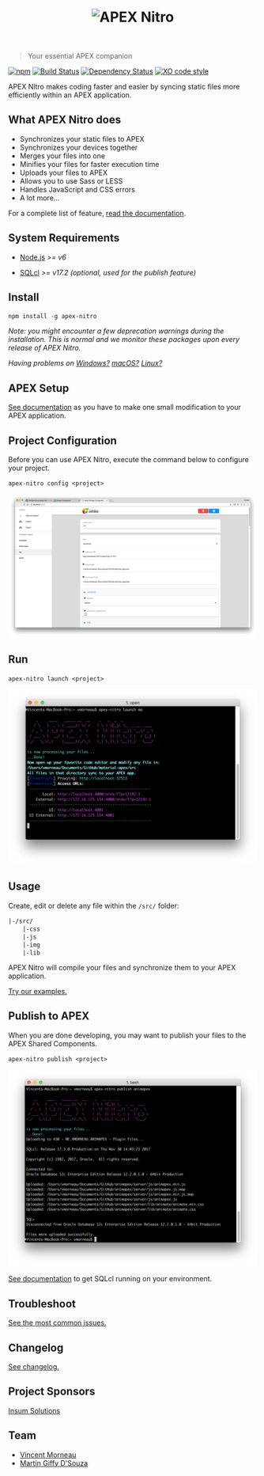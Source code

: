 <h1 align="center">
	<br>
	<img src="https://raw.githubusercontent.com/OraOpenSource/apex-nitro/master/docs/img/header.png" alt="APEX Nitro" width="600">
	<br>
	<br>
</h1>

> Your essential APEX companion

[![npm](https://img.shields.io/npm/v/apex-nitro.svg)](https://www.npmjs.com/package/apex-nitro) [![Build Status](https://travis-ci.org/OraOpenSource/apex-nitro.svg?branch=master)](https://travis-ci.org/OraOpenSource/apex-nitro) [![Dependency Status](https://david-dm.org/OraOpenSource/apex-nitro.svg)](https://david-dm.org/OraOpenSource/apex-nitro) [![XO code style](https://img.shields.io/badge/code_style-XO-5ed9c7.svg)](https://github.com/sindresorhus/xo)

APEX Nitro makes coding faster and easier by syncing static files more efficiently within an APEX application.

## What APEX Nitro does
- Synchronizes your static files to APEX
- Synchronizes your devices together
- Merges your files into one
- Minifies your files for faster execution time
- Uploads your files to APEX
- Allows you to use Sass or LESS
- Handles JavaScript and CSS errors
- A lot more...

For a complete list of feature, [read the documentation](/docs/features.md).

## System Requirements
- [Node.js](https://nodejs.org) *>= v6*
* [SQLcl](http://www.oracle.com/technetwork/developer-tools/sqlcl/overview/index.html) *>= v17.2 (optional, used for the publish feature)*

## Install
```
npm install -g apex-nitro
```

*Note: you might encounter a few deprecation warnings during the installation. This is normal and we monitor these packages upon every release of APEX Nitro.*

*Having problems on [Windows?](/docs/windows.md) [macOS?](/docs/macOS.md) [Linux?](/docs/linux.md)*

## APEX Setup
[See documentation](/docs/setup.md) as you have to make one small modification to your APEX application.

## Project Configuration
Before you can use APEX Nitro, execute the command below to configure your project.

```
apex-nitro config <project>
```

![](docs/img/apex-nitro-config.png)

## Run
```
apex-nitro launch <project>
```

![](docs/img/apex-nitro-launch.png)

## Usage
Create, edit or delete any file within the `/src/` folder:
```
|-/src/
    |-css
    |-js
    |-img
    |-lib
```

APEX Nitro will compile your files and synchronize them to your APEX application.

[Try our examples.](/examples/)

## Publish to APEX
When you are done developing, you may want to publish your files to the APEX Shared Components.

```
apex-nitro publish <project>
```

![](docs/img/apex-nitro-publish.png)

[See documentation](/docs/publish.md) to get SQLcl running on your environment.

## Troubleshoot
[See the most common issues.](/docs/troubleshoot.md)

## Changelog
[See changelog.](changelog.md)

## Project Sponsors
[Insum Solutions](http://insum.ca/)

## Team
- [Vincent Morneau](https://github.com/vincentmorneau)
- [Martin Giffy D'Souza](https://github.com/martindsouza)
